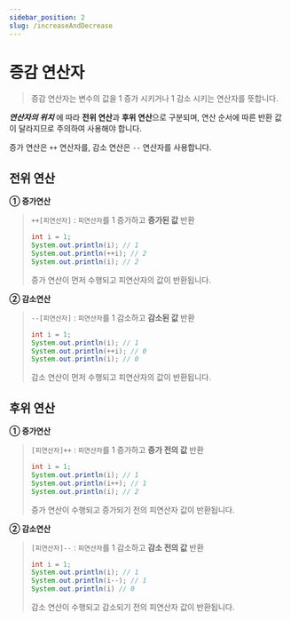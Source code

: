 ```yaml
---
sidebar_position: 2
slug: /increaseAndDecrease
---
```


# 증감 연산자

> 증감 연산자는 변수의 값을 1 증가 시키거나 1 감소 시키는 연산자를 뜻합니다.

***연산자의 위치*** 에 따라 **전위 연산**과 **후위 연산**으로 구분되며,
연산 순서에 따른 반환 값이 달라지므로 주의하여 사용해야 합니다.


증가 연산은 `++` 연산자를, 감소 연산은 `--` 연산자를 사용합니다.

## 전위 연산

**① 증가연산**
> `++[피연산자]` : `피연산자`를 1 증가하고 **증가된 값** 반환
>
> ```java
> int i = 1;
> System.out.println(i); // 1
> System.out.println(++i); // 2
> System.out.println(i); // 2
>```
> 증가 연산이 먼저 수행되고 피연산자의 값이 반환됩니다.

**② 감소연산**
> `--[피연산자]` : `피연산자`를 1 감소하고 **감소된 값** 반환
>
> ```java
> int i = 1;
> System.out.println(i); // 1
> System.out.println(++i); // 0
> System.out.println(i); // 0
>```
> 감소 연산이 먼저 수행되고 피연산자의 값이 반환됩니다.

## 후위 연산

**① 증가연산**
> `[피연산자]++` : `피연산자`를 1 증가하고 **증가 전의 값** 반환
>
> ```java
> int i = 1;
> System.out.println(i); // 1
> System.out.println(i++); // 1
> System.out.println(i); // 2
>```
> 증가 연산이 수행되고 증가되기 전의 피연산자 값이 반환됩니다.

**② 감소연산**
> `[피연산자]--` : `피연산자`를 1 감소하고 **감소 전의 값** 반환
>
> ```java
> int i = 1;
> System.out.println(i); // 1
> System.out.println(i--); // 1
> System.out.println(i) // 0
>```
> 감소 연산이 수행되고 감소되기 전의 피연산자 값이 반환됩니다.
